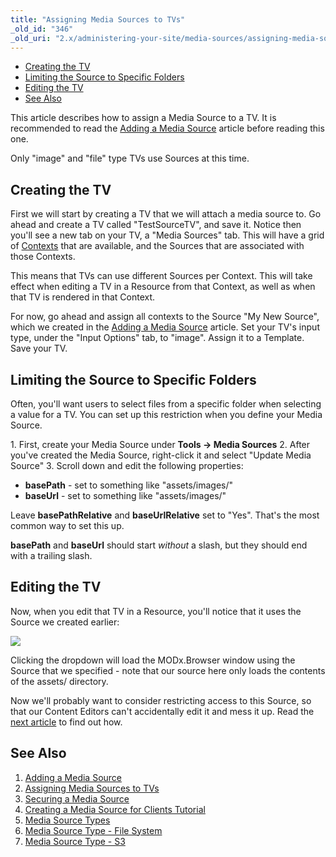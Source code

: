 ```yaml
---
title: "Assigning Media Sources to TVs"
_old_id: "346"
_old_uri: "2.x/administering-your-site/media-sources/assigning-media-sources-to-tvs"
---
```


- [Creating the TV](#AssigningMediaSourcestoTVs-CreatingtheTV)
- [Limiting the Source to Specific Folders](#AssigningMediaSourcestoTVs-LimitingtheSourcetoSpecificFolders)
- [Editing the TV](#AssigningMediaSourcestoTVs-EditingtheTV)
- [See Also](#AssigningMediaSourcestoTVs-SeeAlso)



This article describes how to assign a Media Source to a TV. It is recommended to read the [Adding a Media Source](administering-your-site/media-sources/adding-a-media-source "Adding a Media Source") article before reading this one.

Only "image" and "file" type TVs use Sources at this time.

## Creating the TV

First we will start by creating a TV that we will attach a media source to. Go ahead and create a TV called "TestSourceTV", and save it. Notice then you'll see a new tab on your TV, a "Media Sources" tab. This will have a grid of [Contexts](administering-your-site/contexts "Contexts") that are available, and the Sources that are associated with those Contexts.

This means that TVs can use different Sources per Context. This will take effect when editing a TV in a Resource from that Context, as well as when that TV is rendered in that Context.

For now, go ahead and assign all contexts to the Source "My New Source", which we created in the [Adding a Media Source](administering-your-site/media-sources/adding-a-media-source "Adding a Media Source") article. Set your TV's input type, under the "Input Options" tab, to "image". Assign it to a Template. Save your TV.

## Limiting the Source to Specific Folders

Often, you'll want users to select files from a specific folder when selecting a value for a TV. You can set up this restriction when you define your Media Source.

1\. First, create your Media Source under **Tools -> Media Sources**
2\. After you've created the Media Source, right-click it and select "Update Media Source" 
3\. Scroll down and edit the following properties:

- **basePath** - set to something like "assets/images/"
- **baseUrl** - set to something like "assets/images/"

Leave **basePathRelative** and **baseUrlRelative** set to "Yes". That's the most common way to set this up.

**basePath** and **baseUrl** should start _without_ a slash, but they should end with a trailing slash.

## Editing the TV

Now, when you edit that TV in a Resource, you'll notice that it uses the Source we created earlier:

![](/download/attachments/35586538/20110907-pd72jtn9bhdbn5q5qb7wadku5a.jpeg?version=1&modificationDate=1315428297000)

Clicking the dropdown will load the MODx.Browser window using the Source that we specified - note that our source here only loads the contents of the assets/ directory.

Now we'll probably want to consider restricting access to this Source, so that our Content Editors can't accidentally edit it and mess it up. Read the [next article](administering-your-site/media-sources/securing-a-media-source "Securing a Media Source") to find out how.

## See Also

1. [Adding a Media Source](administering-your-site/media-sources/adding-a-media-source)
2. [Assigning Media Sources to TVs](administering-your-site/media-sources/assigning-media-sources-to-tvs)
3. [Securing a Media Source](administering-your-site/media-sources/securing-a-media-source)
  1. [Creating a Media Source for Clients Tutorial](administering-your-site/media-sources/securing-a-media-source/creating-a-media-source-for-clients-tutorial)
4. [Media Source Types](administering-your-site/media-sources/media-source-types)
  1. [Media Source Type - File System](administering-your-site/media-sources/media-source-types/media-source-type-file-system)
  2. [Media Source Type - S3](administering-your-site/media-sources/media-source-types/media-source-type-s3)